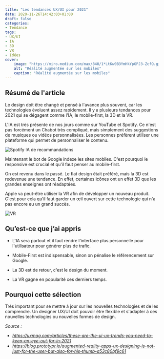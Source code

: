```yaml
---
title: "Les tendances UX/UI pour 2021"
date: 2020-11-26T14:42:03+01:00
draft: false
categories:
- Tendance
tags:
- UX/UI
- IA
- 3D
- VR
- Idées
cover:
    image: "https://miro.medium.com/max/840/1*LtKw0B3YmHkYpGPJ3-ZcfQ.gif"
    alt: "Réalité augmentée sur les mobiles"
    caption: "Réalité augmentée sur les mobiles"
---
```


## Résumé de l'article

Le design doit être changé et pensé à l'avance plus souvent, car les technologies évoluent assez rapidement. Il y a plusieurs tendances pour 2021 qui se dégagent comme l'IA, le mobile-first, la 3D et la VR.

L'IA est très présente de nos jours comme sur YouTube et Spotify. Ce n'est pas forcément un Chabot très compliqué, mais simplement des suggestions de musiques ou vidéos personnalisées. Les personnes préfèrent utiliser une plateforme qui permet de personnaliser le contenu. 

![Spotify IA de recommandations](https://miro.medium.com/max/1276/1*dqbvAaJAiF3tsi2LO3s_Hw.jpeg)

Maintenant le bot de Google indexe les sites mobiles. C'est pourquoi le responsive est crucial et qu'il faut penser au mobile-first.

On est revenu dans le passé. Le flat design était préféré, mais la 3D est redevenue une tendance. En effet, certaines icônes ont un effet 3D que les grandes enseignes ont réadaptées. 

Apple va peut-être utiliser la VR afin de développer un nouveau produit. C'est pour cela qu'il faut garder un œil ouvert sur cette technologie qui n'a pas encore eu un grand succès.

![VR](https://uxmag.com/sites/default//files/Uxmag-articles/2020-Articles/UXtrends/UXtrends6.gif)

## Qu’est-ce que j’ai appris 

- L'IA sera partout et il faut rendre l'interface plus personnelle pour l'utilisateur pour générer plus de trafic.

- Mobile-First est indispensable, sinon on pénalise le référencement sur Google. 

- La 3D est de retour, c'est le design du moment.

- La VR gagne en popularité ces derniers temps.

  

## Pourquoi cette sélection 

Très important pour se mettre à jour sur les nouvelles technologies et de les comprendre. Un designer UX/UI doit pouvoir être flexible et s'adapter à ces nouvelles technologies ou nouvelles formes de design.



*Source :*

* *https://uxmag.com/articles/these-are-the-ui-ux-trends-you-need-to-keep-an-eye-out-for-in-2021*
* *https://blog.prototypr.io/augmented-reality-apps-ux-designing-is-not-just-for-the-user-but-also-for-his-thumb-a53c80bf9c61*